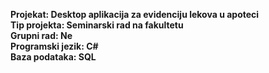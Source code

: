 **Projekat: Desktop aplikacija za evidenciju lekova u apoteci**  
**Tip projekta: Seminarski rad na fakultetu**  
**Grupni rad: Ne**  
**Programski jezik: C#**  
**Baza podataka: SQL**  
